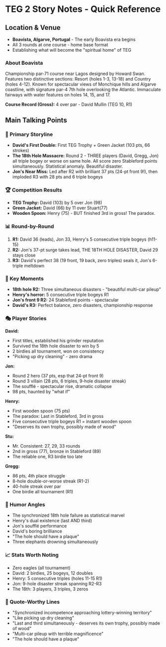 # TEG 2 Story Notes - Quick Reference

## Location & Venue
- **Boavista, Algarve, Portugal** - The early Boavista era begins
- All 3 rounds at one course - home base format
- Establishing what will become the "spiritual home" of TEG

### About Boavista
Championship par-71 course near Lagos designed by Howard Swan. Features two distinctive sections: Resort (holes 1-3, 13-18) and Country (holes 4-12). Known for spectacular views of Monchique hills and Algarve coastline, with signature par-4 7th hole overlooking the Atlantic. Immaculate fairways with water features on holes 14, 15, and 17.

**Course Record (Gross):** 4 over par - David Mullin (TEG 10, R1)

## Main Talking Points

### 🎯 Primary Storyline
- **David's First Double:** First TEG Trophy + Green Jacket (103 pts, 66 strokes)
- **The 18th Hole Massacre:** Round 2 - THREE players (David, Gregg, Jon) all triple bogey or worse on same hole. All score zero Stableford points simultaneously. Statistical anomaly. Beautiful disaster.
- **Jon's Near Miss:** Led after R2 with brilliant 37 pts (24-pt front 9!), then imploded R3 with 28 pts and 6 triple bogeys

### 🏆 Competition Results
- **TEG Trophy:** David (103) by 5 over Jon (98)
- **Green Jacket:** David (66) by 11 over Stuart(77)
- **Wooden Spoon:** Henry (75) - BUT finished 3rd in gross! The paradox.

### 📊 Round-by-Round
1. **R1:** David 36 (leads), Jon 33, Henry's 5 consecutive triple bogeys (h11-15)
2. **R2:** Jon's 37-pt surge takes lead, THE 18TH HOLE DISASTER, David 29 stays close
3. **R3:** David's perfect 38 (19 front, 19 back, zero triples) seals it, Jon's 6-triple meltdown

### 💎 Key Moments
- **18th hole R2:** Three simultaneous disasters - "beautiful multi-car pileup"
- **Henry's horror:** 5 consecutive triple bogeys R1
- **Jon's front 9 R2:** 24 Stableford points - spectacular
- **David's R3:** Perfect balance, zero disasters, championship response

### 🎭 Player Stories

**David:**
- First titles, established his grinder reputation
- Survived the 18th hole disaster to win by 5
- 2 birdies all tournament, won on consistency
- "Picking up dry cleaning" - zero drama

**Jon:**
- Round 2 hero (37 pts, esp that 24-pt front 9)
- Round 3 villain (28 pts, 6 triples, 9-hole disaster streak)
- The soufflé - spectacular rise, dramatic collapse
- 98 pts, haunted by "what if"

**Henry:**
- First wooden spoon (75 pts)
- The paradox: Last in Stableford, 3rd in gross
- Five consecutive triple bogeys R1 = instant wooden spoon
- "Deserves its own trophy, possibly made of wood"

**Stu:**
- Mr. Consistent: 27, 29, 33 rounds
- 2nd in gross (77), bronze in Stableford (89)
- The reliable one, R3 birdie too late

**Gregg:**
- 86 pts, 4th place struggle
- 8-hole double-or-worse streak (R1-2)
- 40-hole streak over par
- One birdie all tournament (R1)

### 🎪 Humor Angles
- The synchronized 18th hole failure as statistical marvel
- Henry's dual existence (last AND third)
- Jon's soufflé performance
- David's boring brilliance
- "The hole should have a plaque"
- Three elephants drowning simultaneously

### 📈 Stats Worth Noting
- Zero eagles (all tournament)
- David: 2 birdies, 25 bogeys, 12 doubles
- Henry: 5 consecutive triples (holes 11-15 R1)
- Jon: 9-hole disaster streak spanning R2-R3
- The 18th: 3 players, 3 triples, 3 zeros

### 🔑 Quote-Worthy Lines
- "Synchronized incompetence approaching lottery-winning territory"
- "Like picking up dry cleaning"
- "Last and third simultaneously - deserves its own trophy, possibly made of wood"
- "Multi-car pileup with terrible magnificence"
- "The hole should have a plaque"
